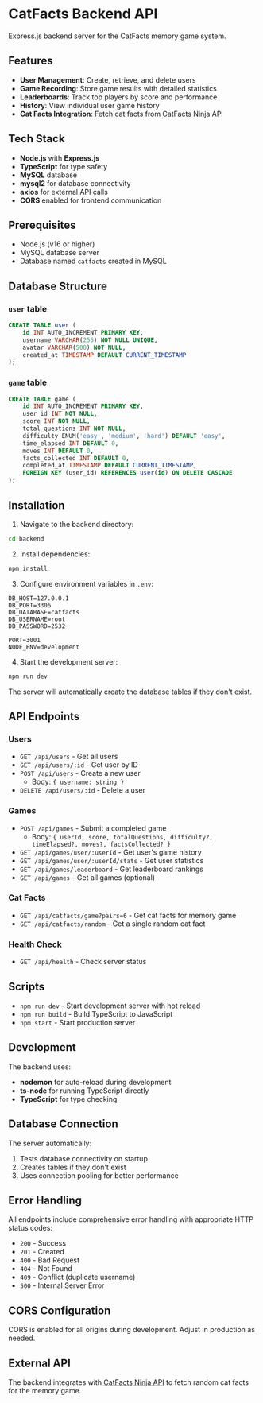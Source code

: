 # CatFacts Backend API

Express.js backend server for the CatFacts memory game system.

## Features

- **User Management**: Create, retrieve, and delete users
- **Game Recording**: Store game results with detailed statistics
- **Leaderboards**: Track top players by score and performance
- **History**: View individual user game history
- **Cat Facts Integration**: Fetch cat facts from CatFacts Ninja API

## Tech Stack

- **Node.js** with **Express.js**
- **TypeScript** for type safety
- **MySQL** database
- **mysql2** for database connectivity
- **axios** for external API calls
- **CORS** enabled for frontend communication

## Prerequisites

- Node.js (v16 or higher)
- MySQL database server
- Database named `catfacts` created in MySQL

## Database Structure

### `user` table
```sql
CREATE TABLE user (
    id INT AUTO_INCREMENT PRIMARY KEY,
    username VARCHAR(255) NOT NULL UNIQUE,
    avatar VARCHAR(500) NOT NULL,
    created_at TIMESTAMP DEFAULT CURRENT_TIMESTAMP
);
```

### `game` table
```sql
CREATE TABLE game (
    id INT AUTO_INCREMENT PRIMARY KEY,
    user_id INT NOT NULL,
    score INT NOT NULL,
    total_questions INT NOT NULL,
    difficulty ENUM('easy', 'medium', 'hard') DEFAULT 'easy',
    time_elapsed INT DEFAULT 0,
    moves INT DEFAULT 0,
    facts_collected INT DEFAULT 0,
    completed_at TIMESTAMP DEFAULT CURRENT_TIMESTAMP,
    FOREIGN KEY (user_id) REFERENCES user(id) ON DELETE CASCADE
);
```

## Installation

1. Navigate to the backend directory:
```bash
cd backend
```

2. Install dependencies:
```bash
npm install
```

3. Configure environment variables in `.env`:
```env
DB_HOST=127.0.0.1
DB_PORT=3306
DB_DATABASE=catfacts
DB_USERNAME=root
DB_PASSWORD=2532

PORT=3001
NODE_ENV=development
```

4. Start the development server:
```bash
npm run dev
```

The server will automatically create the database tables if they don't exist.

## API Endpoints

### Users
- `GET /api/users` - Get all users
- `GET /api/users/:id` - Get user by ID
- `POST /api/users` - Create a new user
  - Body: `{ username: string }`
- `DELETE /api/users/:id` - Delete a user

### Games
- `POST /api/games` - Submit a completed game
  - Body: `{ userId, score, totalQuestions, difficulty?, timeElapsed?, moves?, factsCollected? }`
- `GET /api/games/user/:userId` - Get user's game history
- `GET /api/games/user/:userId/stats` - Get user statistics
- `GET /api/games/leaderboard` - Get leaderboard rankings
- `GET /api/games` - Get all games (optional)

### Cat Facts
- `GET /api/catfacts/game?pairs=6` - Get cat facts for memory game
- `GET /api/catfacts/random` - Get a single random cat fact

### Health Check
- `GET /api/health` - Check server status

## Scripts

- `npm run dev` - Start development server with hot reload
- `npm run build` - Build TypeScript to JavaScript
- `npm start` - Start production server

## Development

The backend uses:
- **nodemon** for auto-reload during development
- **ts-node** for running TypeScript directly
- **TypeScript** for type checking

## Database Connection

The server automatically:
1. Tests database connectivity on startup
2. Creates tables if they don't exist
3. Uses connection pooling for better performance

## Error Handling

All endpoints include comprehensive error handling with appropriate HTTP status codes:
- `200` - Success
- `201` - Created
- `400` - Bad Request
- `404` - Not Found
- `409` - Conflict (duplicate username)
- `500` - Internal Server Error

## CORS Configuration

CORS is enabled for all origins during development. Adjust in production as needed.

## External API

The backend integrates with [CatFacts Ninja API](https://catfact.ninja) to fetch random cat facts for the memory game.
